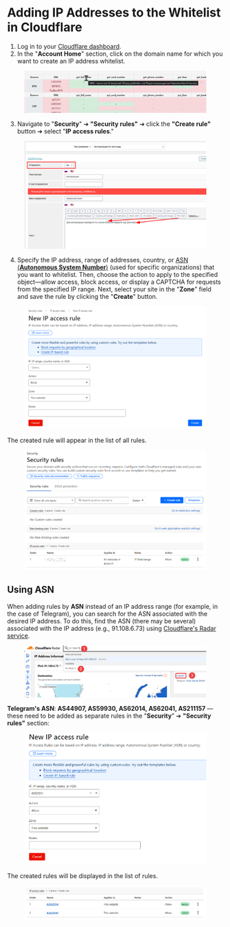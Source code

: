 # Adding IP Addresses to the Whitelist in Cloudflare

1. Log in to your [Cloudflare dashboard](https://dash.cloudflare.com/).
2. In the "**Account Home**" section, click on the domain name for which you want to create an IP address whitelist.

<figure><img src="../../.gitbook/assets/image (2) (1)_eng.png" alt=""><figcaption></figcaption></figure>

3. Navigate to "**Security**" ➔ **"Security rules"** ➔ click the **"Create rule"** button ➔ select "**IP access rules**."

<figure><img src="../../.gitbook/assets/image (2) (1) (1)_eng.png" alt=""><figcaption></figcaption></figure>

4. Specify the IP address, range of addresses, country, or [ASN (**Autonomous System Number**)](https://blog.browserscan.net/ru/docs/what-is-an-asn) (used for specific organizations) that you want to whitelist. Then, choose the action to apply to the specified object—allow access, block access, or display a CAPTCHA for requests from the specified IP range. Next, select your site in the "**Zone**" field and save the rule by clicking the "**Create**" button.

<figure><img src="../../.gitbook/assets/image (3)_eng.png" alt=""><figcaption></figcaption></figure>

The created rule will appear in the list of all rules.

<figure><img src="../../.gitbook/assets/image (4)_eng.png" alt=""><figcaption></figcaption></figure>

## Using ASN

When adding rules by **ASN** instead of an IP address range (for example, in the case of Telegram), you can search for the ASN associated with the desired IP address. To do this, find the ASN (there may be several) associated with the IP address (e.g., 91.108.6.73) using [Cloudflare's Radar service](https://radar.cloudflare.com/ip).

<figure><img src="../../.gitbook/assets/image (5)_eng.png" alt=""><figcaption></figcaption></figure>

**Telegram's ASN**: **AS44907, AS59930, AS62014, AS62041, AS211157** — these need to be added as separate rules in the "**Security**" ➔ **"Security rules"** section:

<figure><img src="../../.gitbook/assets/image (6)_eng.png" alt=""><figcaption></figcaption></figure>

The created rules will be displayed in the list of rules.

<figure><img src="../../.gitbook/assets/image (2233)_eng.png" alt=""><figcaption></figcaption></figure>